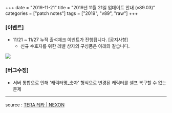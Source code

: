 +++
date = "2019-11-21"
title = "2019년 11월 21일 업데이트 안내 (v89.03)"
categories = ["patch notes"]
tags = ["2019", "v89", "raw"]
+++

### [이벤트]
- 11/21 ~ 11/27 누적 출석체크 이벤트가 진행됩니다. [공지사항]
  - 신규 수호자를 위한 레벨 상자의 구성품은 아래와 같습니다.

![](https://seraphinush-gaming.github.io/mysterium/images/patch/_1.png)

### [버그수정]
- 서버 통합으로 인해 '캐릭터명_숫자' 형식으로 변경된 캐릭터를 셀프 복구할 수 없는 문제

----

source : [TERA 테라 | NEXON](http://tera.nexon.com/news/update/view.aspx?n4articlesn=417)
